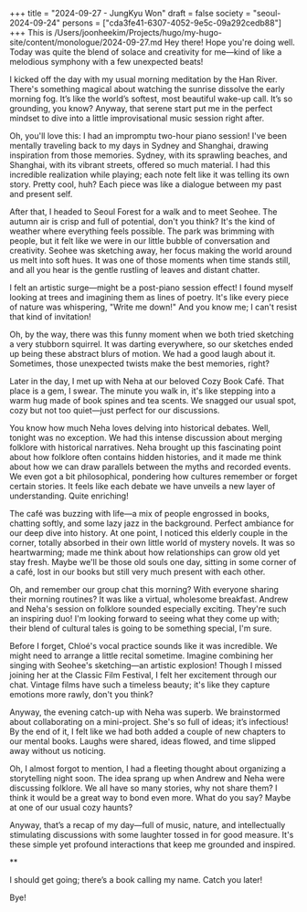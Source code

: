 +++
title = "2024-09-27 - JungKyu Won"
draft = false
society = "seoul-2024-09-24"
persons = ["cda3fe41-6307-4052-9e5c-09a292cedb88"]
+++
This is /Users/joonheekim/Projects/hugo/my-hugo-site/content/monologue/2024-09-27.md
Hey there! Hope you're doing well. Today was quite the blend of solace and creativity for me—kind of like a melodious symphony with a few unexpected beats!

I kicked off the day with my usual morning meditation by the Han River. There's something magical about watching the sunrise dissolve the early morning fog. It’s like the world’s softest, most beautiful wake-up call. It’s so grounding, you know? Anyway, that serene start put me in the perfect mindset to dive into a little improvisational music session right after.

Oh, you'll love this: I had an impromptu two-hour piano session! I've been mentally traveling back to my days in Sydney and Shanghai, drawing inspiration from those memories. Sydney, with its sprawling beaches, and Shanghai, with its vibrant streets, offered so much material. I had this incredible realization while playing; each note felt like it was telling its own story. Pretty cool, huh? Each piece was like a dialogue between my past and present self.

After that, I headed to Seoul Forest for a walk and to meet Seohee. The autumn air is crisp and full of potential, don't you think? It's the kind of weather where everything feels possible. The park was brimming with people, but it felt like we were in our little bubble of conversation and creativity. Seohee was sketching away, her focus making the world around us melt into soft hues. It was one of those moments when time stands still, and all you hear is the gentle rustling of leaves and distant chatter. 

I felt an artistic surge—might be a post-piano session effect! I found myself looking at trees and imagining them as lines of poetry. It's like every piece of nature was whispering, "Write me down!" And you know me; I can't resist that kind of invitation! 

Oh, by the way, there was this funny moment when we both tried sketching a very stubborn squirrel. It was darting everywhere, so our sketches ended up being these abstract blurs of motion. We had a good laugh about it. Sometimes, those unexpected twists make the best memories, right?

Later in the day, I met up with Neha at our beloved Cozy Book Café. That place is a gem, I swear. The minute you walk in, it's like stepping into a warm hug made of book spines and tea scents. We snagged our usual spot, cozy but not too quiet—just perfect for our discussions.

You know how much Neha loves delving into historical debates. Well, tonight was no exception. We had this intense discussion about merging folklore with historical narratives. Neha brought up this fascinating point about how folklore often contains hidden histories, and it made me think about how we can draw parallels between the myths and recorded events. We even got a bit philosophical, pondering how cultures remember or forget certain stories. It feels like each debate we have unveils a new layer of understanding. Quite enriching!

The café was buzzing with life—a mix of people engrossed in books, chatting softly, and some lazy jazz in the background. Perfect ambiance for our deep dive into history. At one point, I noticed this elderly couple in the corner, totally absorbed in their own little world of mystery novels. It was so heartwarming; made me think about how relationships can grow old yet stay fresh. Maybe we'll be those old souls one day, sitting in some corner of a café, lost in our books but still very much present with each other.

Oh, and remember our group chat this morning? With everyone sharing their morning routines? It was like a virtual, wholesome breakfast. Andrew and Neha's session on folklore sounded especially exciting. They're such an inspiring duo! I'm looking forward to seeing what they come up with; their blend of cultural tales is going to be something special, I'm sure.

Before I forget, Chloé's vocal practice sounds like it was incredible. We might need to arrange a little recital sometime. Imagine combining her singing with Seohee's sketching—an artistic explosion! Though I missed joining her at the Classic Film Festival, I felt her excitement through our chat. Vintage films have such a timeless beauty; it's like they capture emotions more rawly, don't you think?

Anyway, the evening catch-up with Neha was superb. We brainstormed about collaborating on a mini-project. She's so full of ideas; it’s infectious! By the end of it, I felt like we had both added a couple of new chapters to our mental books. Laughs were shared, ideas flowed, and time slipped away without us noticing.

Oh, I almost forgot to mention, I had a fleeting thought about organizing a storytelling night soon. The idea sprang up when Andrew and Neha were discussing folklore. We all have so many stories, why not share them? I think it would be a great way to bond even more. What do you say? Maybe at one of our usual cozy haunts?

Anyway, that’s a recap of my day—full of music, nature, and intellectually stimulating discussions with some laughter tossed in for good measure. It's these simple yet profound interactions that keep me grounded and inspired.

**

I should get going; there’s a book calling my name. Catch you later!

Bye!
